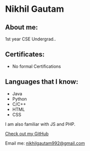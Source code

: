 # Nikhil Gautam

## About me:

1st year CSE Undergrad..
## Certificates:
- No formal Certifications

## Languages that I know:

- Java
- Python
- C/C++
- HTML
- CSS

I am also familiar with JS and PHP.


[Check out my GitHub](https://github.com/nik-gautam)

Email me: nikhilgautam992@gmail.com
